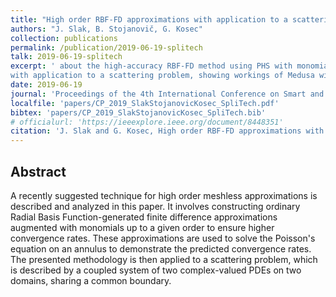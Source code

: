 ```yaml
---
title: "High order RBF-FD approximations with application to a scattering problem"
authors: "J. Slak, B. Stojanovič, G. Kosec"
collection: publications
permalink: /publication/2019-06-19-splitech
talk: 2019-06-19-splitech
excerpt: ' about the high-accuracy RBF-FD method using PHS with monomial augmentation,
with application to a scattering problem, showing workings of Medusa with complex numbers and coupled domains.'
date: 2019-06-19
journal: 'Proceedings of the 4th International Conference on Smart and Sustainable Technologies, SpliTech 2019, June 18–21, 2019, Bol, island of Brač and Split, Croatia'
localfile: 'papers/CP_2019_SlakStojanovicKosec_SpliTech.pdf'
bibtex: 'papers/CP_2019_SlakStojanovicKosec_SpliTech.bib'
# officialurl: 'https://ieeexplore.ieee.org/document/8448351'
citation: 'J. Slak and G. Kosec, High order RBF-FD approximations with application to a scattering problem, in: Proceedings of the 4th International Conference on Smart and Sustainable Technologies, SpliTech 2019, June 18–21, 2019, Bol, island of Brač and Split, Croatia (ed. T. Perković), FESB, University of Split, 2019.'
---
```


## Abstract

A recently suggested technique for high order meshless approximations
is described and analyzed in this paper.
It involves constructing ordinary Radial Basis Function-generated finite
difference approximations augmented with monomials up to
a given order to ensure higher convergence rates.
These approximations are used to solve the Poisson's equation on an annulus
to demonstrate the predicted convergence rates.
The presented methodology is then applied to a scattering problem,
which is described by a coupled system of two complex-valued PDEs
on two domains, sharing a common boundary.
